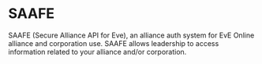 # SAAFE
SAAFE (Secure Alliance API for Eve), an alliance auth system for EvE Online alliance and corporation use. SAAFE allows leadership to access information related to your alliance and/or corporation.

